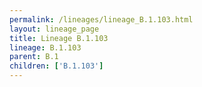 ```yaml
---
permalink: /lineages/lineage_B.1.103.html
layout: lineage_page
title: Lineage B.1.103
lineage: B.1.103
parent: B.1
children: ['B.1.103']
---
```

